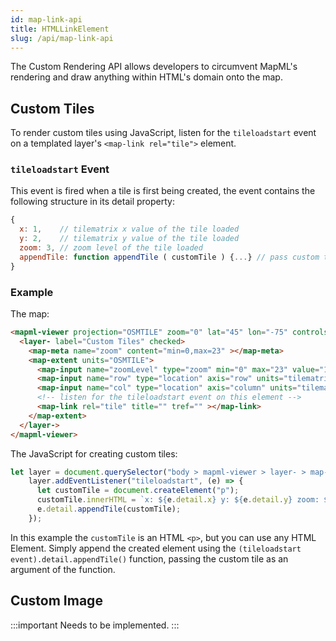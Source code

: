 ```yaml
---
id: map-link-api
title: HTMLLinkElement
slug: /api/map-link-api
---
```


The Custom Rendering API allows developers to circumvent MapML's rendering and draw anything within
HTML's domain onto the map.

## Custom Tiles

To render custom tiles using JavaScript, listen for the `tileloadstart` event on a templated layer's `<map-link rel="tile">` element.

### `tileloadstart` Event

This event is fired when a tile is first being created, the event contains the following structure in its detail property:
```js
{
  x: 1,    // tilematrix x value of the tile loaded
  y: 2,    // tilematrix y value of the tile loaded
  zoom: 3, // zoom level of the tile loaded
  appendTile: function appendTile ( customTile ) {...} // pass custom tile as an argument to function
}
```


### Example

The map:
```html
<mapml-viewer projection="OSMTILE" zoom="0" lat="45" lon="-75" controls>
  <layer- label="Custom Tiles" checked>
    <map-meta name="zoom" content="min=0,max=23" ></map-meta>
    <map-extent units="OSMTILE">
      <map-input name="zoomLevel" type="zoom" min="0" max="23" value="1" ></map-input>
      <map-input name="row" type="location" axis="row" units="tilematrix" min="0" max="2" ></map-input>
      <map-input name="col" type="location" axis="column" units="tilematrix" min="0" max="2" ></map-input>
      <!-- listen for the tileloadstart event on this element -->
      <map-link rel="tile" title="" tref="" ></map-link>
    </map-extent>
  </layer->
</mapml-viewer>
```


The JavaScript for creating custom tiles:
```js
let layer = document.querySelector("body > mapml-viewer > layer- > map-extent > map-link");
    layer.addEventListener("tileloadstart", (e) => {
      let customTile = document.createElement("p");
      customTile.innerHTML = `x: ${e.detail.x} y: ${e.detail.y} zoom: ${e.detail.zoom}`;
      e.detail.appendTile(customTile);
    });
```

In this example the `customTile` is an HTML `<p>`, but you can use any HTML Element. Simply append the 
created element using the `(tileloadstart event).detail.appendTile()` function, passing the custom tile as an argument of the function.


## Custom Image

:::important
Needs to be implemented.
:::
